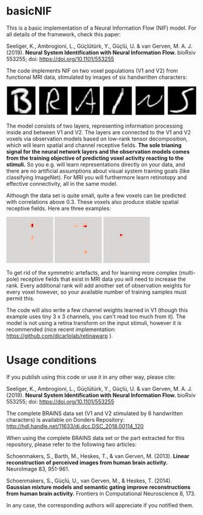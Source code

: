 # basicNIF

This is a basic implementation of a Neural Information Flow (NIF) model. For all details of the framework, check this paper: 

Seeliger, K., Ambrogioni, L., Güçlütürk, Y., Güçlü, U. & van Gerven,
M. A. J. (2019). **Neural System Identification with Neural Information Flow.** bioRxiv 553255; doi: https://doi.org/10.1101/553255

The code implements NIF on two voxel populations (V1 and V2) from functional MRI data, stimulated by images of six handwritten characters: 

![Handwritten character stimuli (B R A I N S)](BRAINS.png)

The model consists of two layers, representing information processing inside and between V1 and V2. The layers are connected to the V1 and V2 voxels via observation models based on low-rank tensor decomposition, which will learn spatial and channel receptive fields. **The sole trianing signal for the neural network layers and the observation models comes from the training objective of predicting voxel activity reacting to the stimuli.** So you e.g. will learn representations directly on your data, and there are no artificial assumptions about visual system training goals (like classifying ImageNet). For MRI you will furthermore learn retinotopy and effective connectivity, all in the same model. 

Although the data set is quite small, quite a few voxels can be predicted with correlations above 0.3. These voxels also produce stable spatial receptive fields. Here are three examples: 

![3 spatial receptive fields](spatialRFs.png)

To get rid of the symmetric artefacts, and for learning more complex (multi-pole) receptive fields that exist in MRI data you will need to increase the rank. Every additional rank will add another set of observation weights for every voxel however, so your available number of training samples must permit this. 

The code will also write a few channel weights learned in V1 (though this example uses tiny 3 x 3 channels, you can't read too much from it). The model is not using a retina transform on the input stimuli, however it is recommended (nice recent implementation: https://github.com/dicarlolab/retinawarp ). 


Usage conditions
================

If you publish using this code or use it in any other way, please cite:

Seeliger, K., Ambrogioni, L., Güçlütürk, Y., Güçlü, U. & van Gerven,
M. A. J. (2019). **Neural System Identification with Neural Information Flow.** bioRxiv 553255; doi: https://doi.org/10.1101/553255

The complete BRAINS data set (V1 and V2 stimulated by 6 handwritten characters) is available on Donders Repository: 
http://hdl.handle.net/11633/di.dcc.DSC_2018.00114_120

When using the complete BRAINS data set or the part extracted for this repository, please refer to the following two articles:

Schoenmakers, S., Barth, M., Heskes, T., & van Gerven, M. (2013). **Linear reconstruction of perceived images from human brain activity.** NeuroImage 83, 951-961.

Schoenmakers, S., Güçlü, U., van Gerven, M., & Heskes, T. (2014). **Gaussian mixture models and semantic gating improve reconstructions from human brain activity.** Frontiers in Computational Neuroscience 8, 173.

In any case, the corresponding authors will appreciate if you notified them. 
